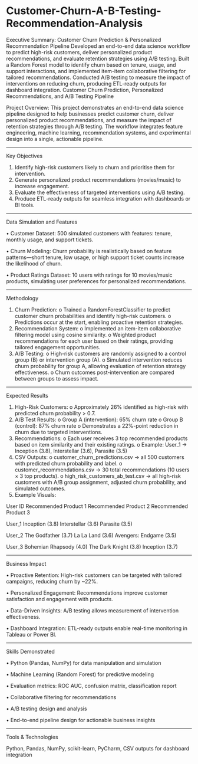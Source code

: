# Customer-Churn-A-B-Testing-Recommendation-Analysis

Executive Summary: 
Customer Churn Prediction & Personalized Recommendation Pipeline
Developed an end-to-end data science workflow to predict high-risk customers, deliver personalized product recommendations, and evaluate retention strategies using A/B testing. Built a Random Forest model to identify churn based on tenure, usage, and support interactions, and implemented item-item collaborative filtering for tailored recommendations. Conducted A/B testing to measure the impact of interventions on reducing churn, producing ETL-ready outputs for dashboard integration.
Customer Churn Prediction, Personalized Recommendations, and A/B Testing Pipeline

Project Overview:
This project demonstrates an end-to-end data science pipeline designed to help businesses predict customer churn, deliver personalized product recommendations, and measure the impact of retention strategies through A/B testing. The workflow integrates feature engineering, machine learning, recommendation systems, and experimental design into a single, actionable pipeline.
________________________________________
Key Objectives
1.	Identify high-risk customers likely to churn and prioritise them for intervention.
2.	Generate personalized product recommendations (movies/music) to increase engagement.
3.	Evaluate the effectiveness of targeted interventions using A/B testing.
4.	Produce ETL-ready outputs for seamless integration with dashboards or BI tools.
________________________________________
Data Simulation and Features

•	Customer Dataset: 500 simulated customers with features: tenure, monthly usage, and support tickets.

•	Churn Modeling: Churn probability is realistically based on feature patterns—short tenure, low usage, or high support ticket counts increase the likelihood of churn.

•	Product Ratings Dataset: 10 users with ratings for 10 movies/music products, simulating user preferences for personalized recommendations.

________________________________________
Methodology
1.	Churn Prediction:
o	Trained a RandomForestClassifier to predict customer churn probabilities and identify high-risk customers.
o	Predictions occur at the start, enabling proactive retention strategies.
2.	Recommendation System:
o	Implemented an item-item collaborative filtering model using cosine similarity.
o	Weighted product recommendations for each user based on their ratings, providing tailored engagement opportunities.
3.	A/B Testing:
o	High-risk customers are randomly assigned to a control group (B) or intervention group (A).
o	Simulated intervention reduces churn probability for group A, allowing evaluation of retention strategy effectiveness.
o	Churn outcomes post-intervention are compared between groups to assess impact.
________________________________________
Expected Results
1.	High-Risk Customers:
o	Approximately 26% identified as high-risk with predicted churn probability > 0.7.
2.	A/B Test Results:
o	Group A (intervention): 65% churn rate
o	Group B (control): 87% churn rate
o	Demonstrates a 22%-point reduction in churn due to targeted interventions.
3.	Recommendations:
o	Each user receives 3 top recommended products based on item similarity and their existing ratings.
o	Example: User_1 → Inception (3.8), Interstellar (3.6), Parasite (3.5)
4.	CSV Outputs:
o	customer_churn_predictions.csv → all 500 customers with predicted churn probability and label.
o	customer_recommendations.csv → 30 total recommendations (10 users × 3 top products).
o	high_risk_customers_ab_test.csv → all high-risk customers with A/B group assignment, adjusted churn probability, and simulated outcomes.
5.	Example Visuals:
 

User ID	Recommended Product 1	Recommended Product 2	Recommended Product 3

User_1	Inception (3.8)	Interstellar (3.6)	Parasite (3.5)

User_2	The Godfather (3.7)	La La Land (3.6)	Avengers: Endgame (3.5)

User_3	Bohemian Rhapsody (4.0)	The Dark Knight (3.8)	Inception (3.7)


________________________________________
Business Impact

•	Proactive Retention: High-risk customers can be targeted with tailored campaigns, reducing churn by ~22%.

•	Personalized Engagement: Recommendations improve customer satisfaction and engagement with products.

•	Data-Driven Insights: A/B testing allows measurement of intervention effectiveness.

•	Dashboard Integration: ETL-ready outputs enable real-time monitoring in Tableau or Power BI.

________________________________________
Skills Demonstrated

•	Python (Pandas, NumPy) for data manipulation and simulation

•	Machine Learning (Random Forest) for predictive modeling

•	Evaluation metrics: ROC AUC, confusion matrix, classification report

•	Collaborative filtering for recommendations

•	A/B testing design and analysis

•	End-to-end pipeline design for actionable business insights

________________________________________
Tools & Technologies

Python, Pandas, NumPy, scikit-learn, PyCharm, CSV outputs for dashboard integration

